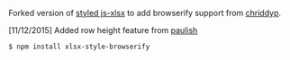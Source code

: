 Forked version of [styled js-xlsx](https://github.com/protobi/js-xlsx) to add browserify support from [chriddyp](https://github.com/chriddyp/js-xlsx).  

[11/12/2015] Added row height feature from [paulish](https://github.com/paulish/js-xlsx)

```
$ npm install xlsx-style-browserify
```
